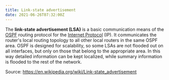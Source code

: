 ```yaml
---
title: Link-state advertisement
date: 2021-06-26T07:32:00Z
---
```


The **link-state advertisement (LSA)** is a basic communication means of the 
[OSPF](20210626073338-open-shortest-path-first.md) routing protocol for
the [Internet Protocol](20201010175903-internet-protocol.md) (IP). It
communicates the router's local routing topology to all other local routers in
the same OSPF area. OSPF is designed for scalability, so some LSAs are not
flooded out on all interfaces, but only on those that belong to the appropriate
area. In this way detailed information can be kept localized, while summary
information is flooded to the rest of the network. 

Source: https://en.wikipedia.org/wiki/Link-state_advertisement
